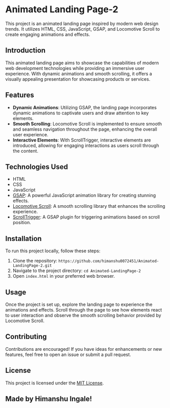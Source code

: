 # Animated Landing Page-2

This project is an animated landing page inspired by modern web design trends. It utilizes HTML, CSS, JavaScript, GSAP, and Locomotive Scroll to create engaging animations and effects.

## Introduction

This animated landing page aims to showcase the capabilities of modern web development technologies while providing an immersive user experience. With dynamic animations and smooth scrolling, it offers a visually appealing presentation for showcasing products or services.

## Features

- **Dynamic Animations**: Utilizing GSAP, the landing page incorporates dynamic animations to captivate users and draw attention to key elements.
- **Smooth Scrolling**: Locomotive Scroll is implemented to ensure smooth and seamless navigation throughout the page, enhancing the overall user experience.
- **Interactive Elements**: With ScrollTrigger, interactive elements are introduced, allowing for engaging interactions as users scroll through the content.

## Technologies Used

- HTML
- CSS
- JavaScript
- [GSAP](https://greensock.com/gsap/): A powerful JavaScript animation library for creating stunning effects.
- [Locomotive Scroll](https://github.com/locomotivemtl/locomotive-scroll): A smooth scrolling library that enhances the scrolling experience.
- [ScrollTrigger](https://greensock.com/scrolltrigger/): A GSAP plugin for triggering animations based on scroll position.

## Installation

To run this project locally, follow these steps:

1. Clone the repository: `https://github.com/himanshu0072451/Animated-LandingPage-2.git`
2. Navigate to the project directory: `cd Animated-LandingPage-2`
3. Open `index.html` in your preferred web browser.

## Usage

Once the project is set up, explore the landing page to experience the animations and effects. Scroll through the page to see how elements react to user interaction and observe the smooth scrolling behavior provided by Locomotive Scroll.

## Contributing

Contributions are encouraged! If you have ideas for enhancements or new features, feel free to open an issue or submit a pull request.

## License

This project is licensed under the [MIT License](LICENSE).

## Made by Himanshu Ingale!


